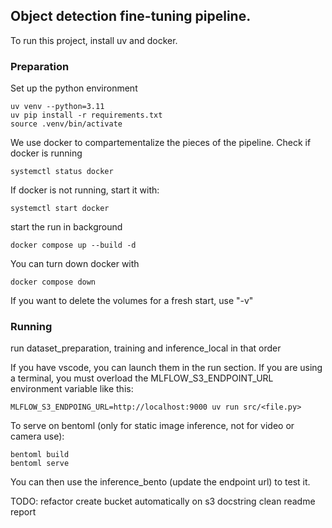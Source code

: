 ## Object detection fine-tuning pipeline.


To run this project, install uv and docker.


### Preparation
Set up the python environment
```
uv venv --python=3.11
uv pip install -r requirements.txt 
source .venv/bin/activate
```


We use docker to compartementalize the pieces of the pipeline.
Check if docker is running
```
systemctl status docker
```
If docker is not running, start it with:
```
systemctl start docker
```
start the run in background
```
docker compose up --build -d
```
You can turn down docker with
```
docker compose down
```
If you want to delete the volumes for a fresh start, use "-v"


### Running
run dataset_preparation, training and inference_local in that order

If you have vscode, you can launch them in the run section.
If you are using a terminal, you must overload the MLFLOW_S3_ENDPOINT_URL environment variable like this:
```
MLFLOW_S3_ENDPOING_URL=http://localhost:9000 uv run src/<file.py>
```

To serve on bentoml (only for static image inference, not for video or camera use):
```
bentoml build
bentoml serve
```

You can then use the inference_bento (update the endpoint url) to test it.








TODO:
refactor
create bucket automatically on s3
docstring
clean readme
report